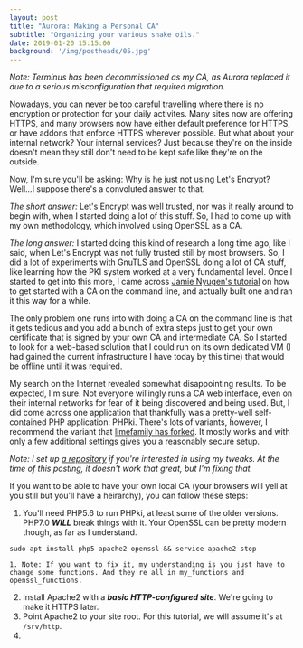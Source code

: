 ```yaml
---
layout: post
title: "Aurora: Making a Personal CA"
subtitle: "Organizing your various snake oils."
date: 2019-01-20 15:15:00
background: '/img/postheads/05.jpg'
---
```


*Note: Terminus has been decommissioned as my CA, as Aurora replaced it due to a serious misconfiguration that required migration.*

Nowadays, you can never be too careful travelling where there is no encryption or protection for your daily activites. Many sites now are offering HTTPS, and many browsers now have either default preference for HTTPS, or have addons that enforce HTTPS wherever possible. But what about your internal network? Your internal services? Just because they're on the inside doesn't mean they still don't need to be kept safe like they're on the outside.

Now, I'm sure you'll be asking: Why is he just not using Let's Encrypt? Well...I suppose there's a convoluted answer to that.

*The short answer:* Let's Encrypt was well trusted, nor was it really around to begin with, when I started doing a lot of this stuff. So, I had to come up with my own methodology, which involved using OpenSSL as a CA.

*The long answer:* I started doing this kind of research a long time ago, like I said, when Let's Encrypt was not fully trusted still by most browsers. So, I did a lot of experiments with GnuTLS and OpenSSL doing a lot of CA stuff, like learning how the PKI system worked at a very fundamental level. Once I started to get into this more, I came across [Jamie Nyugen's tutorial](https://jamielinux.com/docs/openssl-certificate-authority/) on how to get started with a CA on the command line, and actually built one and ran it this way for a while.

The only problem one runs into with doing a CA on the command line is that it gets tedious and you add a bunch of extra steps just to get your own certificate that is signed by your own CA and intermediate CA. So I started to look for a web-based solution that I could run on its own dedicated VM (I had gained the current infrastructure I have today by this time) that would be offline until it was required.

My search on the Internet revealed somewhat disappointing results. To be expected, I'm sure. Not everyone willingly runs a CA web interface, even on their internal networks for fear of it being discovered and being used. But, I did come across one application that thankfully was a pretty-well self-contained PHP application: PHPki. There's lots of variants, however, I recommend the variant that [limefamily has forked](https://github.com/limefamily/PHPki-Digital-Certificate-Authority). It mostly works and with only a few additional settings gives you a reasonably secure setup.

*Note: I set up [a repository](https://github.com/NateTheSage/phpki) if you're interested in using my tweaks. At the time of this posting, it doesn't work that great, but I'm fixing that.*

If you want to be able to have your own local CA (your browsers will yell at you still but you'll have a heirarchy), you can follow these steps:

 1. You'll need PHP5.6 to run PHPki, at least some of the older versions. PHP7.0 ***WILL*** break things with it. Your OpenSSL can be pretty modern though, as far as I understand.

 ```sudo apt install php5 apache2 openssl && service apache2 stop```

    1. Note: If you want to fix it, my understanding is you just have to change some functions. And they're all in my_functions and openssl_functions.
 2. Install Apache2 with a ***basic HTTP-configured site***. We're going to make it HTTPS later.
 3. Point Apache2 to your site root. For this tutorial, we will assume it's at ```/srv/http```.
 4.
